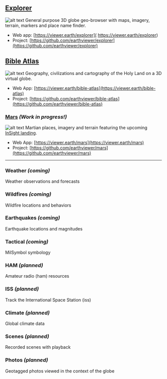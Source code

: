 ## [Explorer](https://viewer.earth/explorer) 
![alt text](https://viewer.earth/explorer/images/world.png "Explorer logo") General purpose 3D globe geo-browser with maps, imagery, terrain, markers and place name finder.

- Web app: [https://viewer.earth/explorer]( https://viewer.earth/explorer)
- Project: [https://github.com/earthviewer/explorer](https://github.com/earthviewer/explorer)

## [Bible Atlas](https://viewer.earth/bible-atlas) 
![alt text](https://viewer.earth/bible-atlas/images/mapicons/cross-2.png "Bible Atlas logo") Geography, civilizations and cartography of the Holy Land on a 3D virtual globe.

- Web App: [https://viewer.earth/bible-atlas](https://viewer.earth/bible-atlas)
- Project: [https://github.com/earthviewer/bible-atlas](https://github.com/earthviewer/bible-atlas)

### [Mars](https://viewer.earth/mars) _(Work in progress!)_
![alt text](https://viewer.earth/mars/images/mars-icon.png "Mars logo") Martian places, imagery and terrain featuring the upcoming [InSight landing](https://www.nasa.gov/mission_pages/insight/main/index.html).

- Web App: [https://viewer.earth/mars](https://viewer.earth/mars)
- Project: [https://github.com/earthviewer/mars](https://github.com/earthviewer/mars)

---

### Weather _(coming)_
Weather observations and forecasts

### Wildfires _(coming)_
Wildfire locations and behaviors

### Earthquakes _(coming)_
Earthquake locations and magnitudes

### Tactical _(coming)_
MilSymbol symbology 

### HAM _(planned)_
Amateur radio (ham) resources

### ISS _(planned)_
Track the International Space Station (iss)

### Climate _(planned)_
Global climate data

### Scenes _(planned)_
Recorded scenes with playback

### Photos _(planned)_
Geotagged photos viewed in the context of the globe

